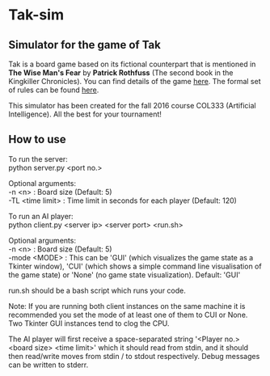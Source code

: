 # Tak-sim
## Simulator for the game of Tak

Tak is a board game based on its fictional counterpart that is mentioned in **The Wise Man's Fear** by **Patrick Rothfuss** (The second book in the Kingkiller Chronicles). You can find details of the game [here](http://cheapass.com/tak/). The formal set of rules can be found [here](http://www.cheapass.com/sites/default/files/TAKBetaRules9-9.pdf).

This simulator has been created for the fall 2016 course COL333 (Artificial Intelligence). All the best for your tournament!

## How to use

To run the server:  
python server.py \<port no.>

Optional arguments:  
-n \<n> : Board size (Default: 5)  
-TL \<time limit> : Time limit in seconds for each player (Default: 120) 
 
To run an AI player:  
python client.py \<server ip> \<server port> \<run.sh>

Optional arguments:  
-n \<n> : Board size (Default: 5)  
-mode \<MODE> : This can be 'GUI' (which visualizes the game state as a Tkinter window), 'CUI' (which shows a simple command line visualisation of the game state) or 'None' (no game state visualization). Default: 'GUI'
 
run.sh should be a bash script which runs your code.

Note: If you are running both client instances on the same machine it is recommended you set the mode of at least one of them to CUI or None. Two Tkinter GUI instances tend to clog the CPU.

The AI player will first receive a space-separated string
'\<Player no.> \<board size> \<time limit>' which it should read from stdin, and it should then read/write moves from stdin / to stdout respectively. Debug messages can be written to stderr.

